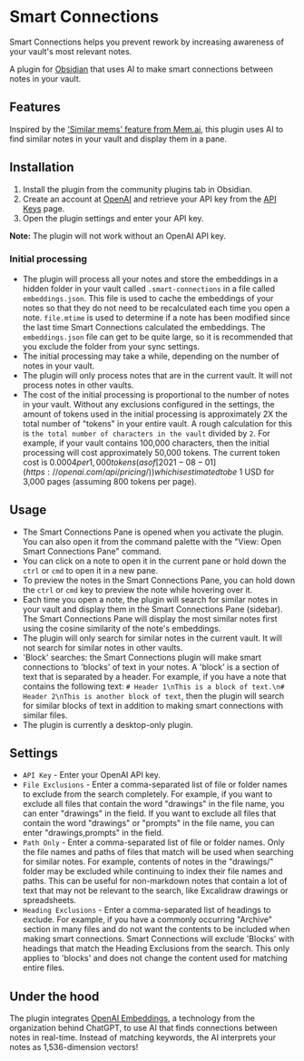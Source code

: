 # Smart Connections

Smart Connections helps you prevent rework by increasing awareness of your vault's most relevant notes. 

A plugin for [Obsidian](https://obsidian.md/) that uses AI to make smart connections between notes in your vault.

## Features

Inspired by the ['Similar mems' feature from Mem.ai](https://get.mem.ai/mem-x), this plugin uses AI to find similar notes in your vault and display them in a pane.

## Installation

1. Install the plugin from the community plugins tab in Obsidian.
2. Create an account at [OpenAI](https://beta.openai.com/) and retrieve your API key from the [API Keys](https://beta.openai.com/account/api-keys) page.
3. Open the plugin settings and enter your API key.

**Note:** The plugin will not work without an OpenAI API key.

### Initial processing
- The plugin will process all your notes and store the embeddings in a hidden folder in your vault called `.smart-connections` in a file called `embeddings.json`. This file is used to cache the embeddings of your notes so that they do not need to be recalculated each time you open a note. `file.mtime` is used to determine if a note has been modified since the last time Smart Connections calculated the embeddings. The `embeddings.json` file can get to be quite large, so it is recommended that you exclude the folder from your sync settings.
- The initial processing may take a while, depending on the number of notes in your vault.
- The plugin will only process notes that are in the current vault. It will not process notes in other vaults.
- The cost of the initial processing is proportional to the number of notes in your vault. Without any exclusions configured in the settings, the amount of tokens used in the initial processing is approximately 2X the total number of "tokens" in your entire vault. A rough calculation for this is `the total number of characters in the vault` divided by `2`. For example, if your vault contains 100,000 characters, then the initial processing will cost approximately 50,000 tokens. The current token cost is $0.0004 per 1,000 tokens (as of [2021-08-01](https://openai.com/api/pricing/)) which is estimated to be ~$1 USD for 3,000 pages (assuming 800 tokens per page).

## Usage

- The Smart Connections Pane is opened when you activate the plugin. You can also open it from the command palette with the "View: Open Smart Connections Pane" command.
- You can click on a note to open it in the current pane or hold down the `ctrl` or `cmd` to open it in a new pane.
- To preview the notes in the Smart Connections Pane, you can hold down the `ctrl` or `cmd` key to preview the note while hovering over it.
- Each time you open a note, the plugin will search for similar notes in your vault and display them in the Smart Connections Pane (sidebar). The Smart Connections Pane will display the most similar notes first using the cosine similarity of the note's embeddings.
- The plugin will only search for similar notes in the current vault. It will not search for similar notes in other vaults.
- 'Block' searches: the Smart Connections plugin will make smart connections to 'blocks' of text in your notes. A 'block' is a section of text that is separated by a header. For example, if you have a note that contains the following text: `# Header 1\nThis is a block of text.\n# Header 2\nThis is another block of text`, then the plugin will search for similar blocks of text in addition to making smart connections with similar files.
- The plugin is currently a desktop-only plugin.

## Settings

- `API Key` - Enter your OpenAI API key.
- `File Exclusions` - Enter a comma-separated list of file or folder names to exclude from the search completely. For example, if you want to exclude all files that contain the word "drawings" in the file name, you can enter "drawings" in the field. If you want to exclude all files that contain the word "drawings" or "prompts" in the file name, you can enter "drawings,prompts" in the field.
- `Path Only` - Enter a comma-separated list of file or folder names. Only the file names and paths of files that match will be used when searching for similar notes. For example, contents of notes in the "drawings/" folder may be excluded while continuing to index their file names and paths. This can be useful for non-markdown notes that contain a lot of text that may not be relevant to the search, like Excalidraw drawings or spreadsheets.
- `Heading Exclusions` - Enter a comma-separated list of headings to exclude. For example, if you have a commonly occurring "Archive" section in many files and do not want the contents to be included when making smart connections. Smart Connections will exclude 'Blocks' with headings that match the Heading Exclusions from the search. This only applies to 'blocks' and does not change the content used for matching entire files.


## Under the hood
The plugin integrates [OpenAI Embeddings](https://beta.openai.com/docs/guides/embeddings), a technology from the organization behind ChatGPT, to use AI that finds connections between notes in real-time. Instead of matching keywords, the AI interprets your notes as 1,536-dimension vectors!